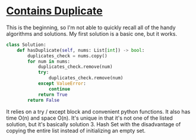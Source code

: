 # [Contains Duplicate](https://neetcode.io/problems/duplicate-integer)

This is the beginning, so I'm not able to quickly recall all of the handy algorithms and solutions. My first solution is a basic one, but it works.

```python
class Solution:
    def hasDuplicate(self, nums: List[int]) -> bool:
        duplicates_check = nums.copy()
        for num in nums:
            duplicates_check.remove(num)
            try:
                duplicates_check.remove(num)
            except ValueError:
                continue
            return True
        return False

```

It relies on a try / except block and convenient python functions. It also has time O(n) and space O(n). It's unique in that it's not one of the listed solution, but it's basically solution 3. Hash Set with the disadvantage of copying the entire list instead of initializing an empty set.
